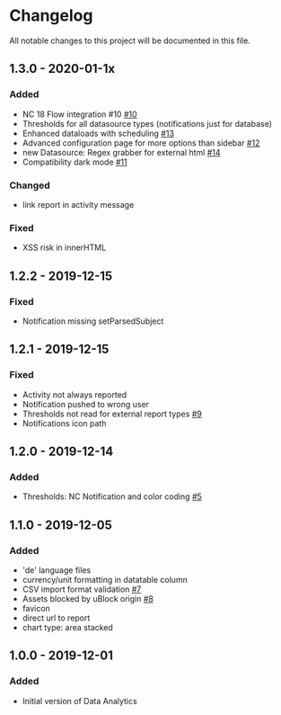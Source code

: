 # Changelog
All notable changes to this project will be documented in this file.

## 1.3.0 - 2020-01-1x
### Added
- NC 18 Flow integration #10 [#10](https://github.com/rello/analytics/issues/10)
- Thresholds for all datasource types (notifications just for database)
- Enhanced dataloads with scheduling [#13](https://github.com/rello/analytics/issues/13)
- Advanced configuration page for more options than sidebar [#12](https://github.com/rello/analytics/issues/12)
- new Datasource: Regex grabber for external html [#14](https://github.com/rello/analytics/issues/14)
- Compatibility dark mode [#11](https://github.com/rello/analytics/issues/11)

### Changed
- link report in activity message

### Fixed
- XSS risk in innerHTML

## 1.2.2 - 2019-12-15
### Fixed
- Notification missing setParsedSubject

## 1.2.1 - 2019-12-15
### Fixed
- Activity not always reported
- Notification pushed to wrong user
- Thresholds not read for external report types [#9](https://github.com/rello/analytics/issues/9)
- Notifications icon path

## 1.2.0 - 2019-12-14
### Added
- Thresholds: NC Notification and color coding [#5](https://github.com/rello/analytics/issues/5)

## 1.1.0 - 2019-12-05
### Added
- 'de' language files
- currency/unit formatting in datatable column
- CSV import format validation [#7](https://github.com/rello/analytics/issues/7)
- Assets blocked by uBlock origin [#8](https://github.com/rello/analytics/issues/8)
- favicon
- direct url to report
- chart type: area stacked

## 1.0.0 - 2019-12-01
### Added
- Initial version of Data Analytics